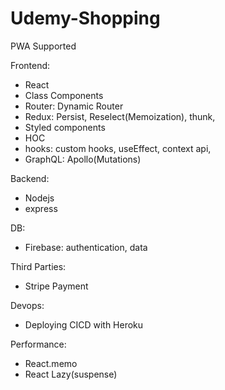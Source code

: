 # Udemy-Shopping

PWA Supported

Frontend:

- React
- Class Components
- Router: Dynamic Router
- Redux: Persist, Reselect(Memoization), thunk,
- Styled components
- HOC
- hooks: custom hooks, useEffect, context api,
- GraphQL: Apollo(Mutations)


Backend:

- Nodejs 
- express


DB:

- Firebase: authentication, data

Third Parties:
- Stripe Payment

Devops:
- Deploying CICD with Heroku

Performance:
- React.memo
- React Lazy(suspense)
